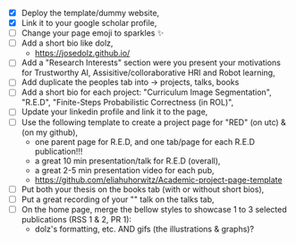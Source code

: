 - [x] Deploy the template/dummy website,
- [x] Link it to your google scholar profile,
- [ ] Change your page emoji to sparkles :sparkles:
- [ ] Add a short bio like dolz,
    - https://josedolz.github.io/ 
- [ ] Add a "Research Interests" section were you present your motivations for Trustworthy AI, Assisitive/colloraborative HRI and Robot learning,
- [ ] Add duplicate the peoples tab into -> projects, talks, books
- [ ] Add a short bio for each project: "Curriculum Image Segmentation", "R.E.D", "Finite-Steps Probabilistic Correctness (in ROL)",
- [ ] Update your linkedin profile and link it to the page,
- [ ] Use the following template to create a project page for "RED" (on utc) & (on my github),
     - one parent page for R.E.D, and one tab/page for each R.E.D publication!!!
     - a great 10 min presentation/talk for R.E.D (overall),
     - a great 2-5 min presentation video for each pub,
     - https://github.com/eliahuhorwitz/Academic-project-page-template
- [ ] Put both your thesis on the books tab (with or without short bios),
- [ ] Put a great recording of your "" talk on the talks tab,
- [ ] On the home page, merge the bellow styles to showcase 1 to 3 selected publications (RSS 1 & 2, PR 1):
     - dolz's formatting, etc. AND gifs (the illustrations & graphs)?

